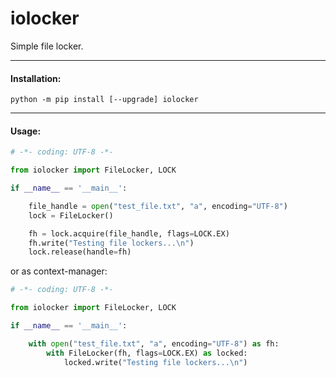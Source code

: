 # iolocker

Simple file locker.

---

#### Installation:

```commandline
python -m pip install [--upgrade] iolocker
```

---


#### Usage:

```python
# -*- coding: UTF-8 -*-

from iolocker import FileLocker, LOCK

if __name__ == '__main__':

    file_handle = open("test_file.txt", "a", encoding="UTF-8")
    lock = FileLocker()

    fh = lock.acquire(file_handle, flags=LOCK.EX)
    fh.write("Testing file lockers...\n")
    lock.release(handle=fh)
```

or as context-manager:

```python
# -*- coding: UTF-8 -*-

from iolocker import FileLocker, LOCK

if __name__ == '__main__':

    with open("test_file.txt", "a", encoding="UTF-8") as fh:
        with FileLocker(fh, flags=LOCK.EX) as locked:
            locked.write("Testing file lockers...\n")
```
